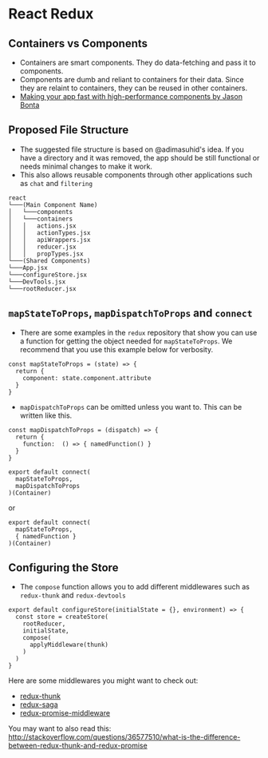 # React Redux

## Containers vs Components
- Containers are smart components. They do data-fetching and pass it to components.
- Components are dumb and reliant to containers for their data. Since they are relaint to containers, they can be reused in other containers.
- [Making your app fast with high-performance components by Jason Bonta](https://youtu.be/KYzlpRvWZ6c?t=22m49s)

## Proposed File Structure
- The suggested file structure is based on @adimasuhid's idea. If you have a directory and it was removed, the app should be still functional or needs minimal changes to make it work.
- This also allows reusable components through other applications such as `chat` and `filtering`
```
react
└───(Main Component Name)
│   └───components
│   └───containers
│   │   actions.jsx
│   │   actionTypes.jsx
│   │   apiWrappers.jsx
│   │   reducer.jsx
│   │   propTypes.jsx
└───(Shared Components)
└───App.jsx
└───configureStore.jsx
└───DevTools.jsx
└───rootReducer.jsx
```

## `mapStateToProps`, `mapDispatchToProps` and `connect`
- There are some examples in the `redux` repository that show you can use a function for getting the object needed for `mapStateToProps`. We recommend that you use this example below for verbosity.
```
const mapStateToProps = (state) => {
  return {
    component: state.component.attribute
  }
}
```

- `mapDispatchToProps` can be omitted unless you want to.  This can be written like this.

```
const mapDispatchToProps = (dispatch) => {
  return {
    function:  () => { namedFunction() }
  }
}

export default connect(
  mapStateToProps,
  mapDispatchToProps
)(Container)
```
or
```
export default connect(
  mapStateToProps,
  { namedFunction }
)(Container)
```

## Configuring the Store
- The `compose` function allows you to add different middlewares such as `redux-thunk` and `redux-devtools`

```
export default configureStore(initialState = {}, environment) => {
  const store = createStore(
    rootReducer,
    initialState,
    compose(
      applyMiddleware(thunk)
    )
  )
}
```
Here are some middlewares you might want to check out:
- [redux-thunk](https://github.com/gaearon/redux-thunk)
- [redux-saga](https://github.com/yelouafi/redux-saga)
- [redux-promise-middleware](https://github.com/pburtchaell/redux-promise-middleware)

You may want to also read this: http://stackoverflow.com/questions/36577510/what-is-the-difference-between-redux-thunk-and-redux-promise
